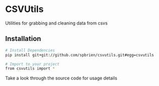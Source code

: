 # CSVUtils

Utilities for grabbing and cleaning data from csvs

## Installation

```bash
# Install Dependencies
pip install git+git://github.com/spbrien/csvutils.git#egg=csvutils

# Import to your project
from csvutils import *
```

Take a look through the source code for usage details

